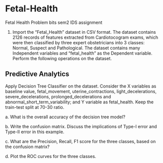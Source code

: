 # Fetal-Health
Fetal Health Problem bits sem2 IDS assignment

1.  Import  the  “Fetal_Health”  dataset  in  CSV  format.  The  dataset  contains  2126  records  of 
features  extracted  from  Cardiotocogram  exams,  which  were  then  classified  by  three  expert 
obstetricians  into  3  classes:  Normal,  Suspect  and  Pathological.  The  dataset  contains  many 
Independent  variables  and  “fetal_health”  as  the  Dependent  variable.  Perform  the  following 
operations on the dataset.

## Predictive Analytics </br>
Apply  Decision  Tree  Classifier  on  the  dataset.  Consider  the  X  variables  as  baseline  value, 
fetal_movement, uterine_contractions, light_decelerations, severe_decelerations, 
prolonged_decelerations and abnormal_short_term_variability; and Y variable as fetal_health. 
Keep the train-test split at 70-30 ratio. 

a. What is the overall accuracy of the decision tree model?

b.  Write  the  confusion  matrix.  Discuss  the  implications  of  Type-I  error  and  Type-II  error  in 
this example.

c. What are the Precision, Recall, F1 score for the three classes, based on the confusion matrix?

d. Plot the ROC curves for the three classes.
